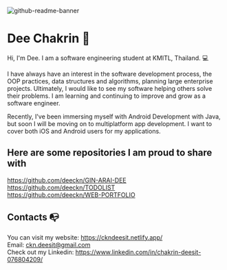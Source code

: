 ![github-readme-banner](https://user-images.githubusercontent.com/40157947/142161992-d166258d-ba61-4e8e-82d1-70bacfa9dd5a.png)

# Dee Chakrin 👋
Hi, I'm Dee. I am a software engineering student at KMITL, Thailand. 💻

I have always have an interest in the software development process, the OOP practices, data structures and algorithms, planning large enterprise projects. Ultimately, I would like to see my software helping others solve their problems. I am learning and continuing to improve and grow as a software engineer.

Recently, I've been immersing myself with Android Development with Java, but soon I will be moving on to multiplatform app development. I want to cover both iOS and Android users for my applications.

## Here are some repositories I am proud to share with
https://github.com/deeckn/GIN-ARAI-DEE \
https://github.com/deeckn/TODOLIST \
https://github.com/deeckn/WEB-PORTFOLIO

## Contacts 📭
You can visit my website: https://ckndeesit.netlify.app/ \
Email: ckn.deesit@gmail.com\
Check out my Linkedin: https://www.linkedin.com/in/chakrin-deesit-076804209/
